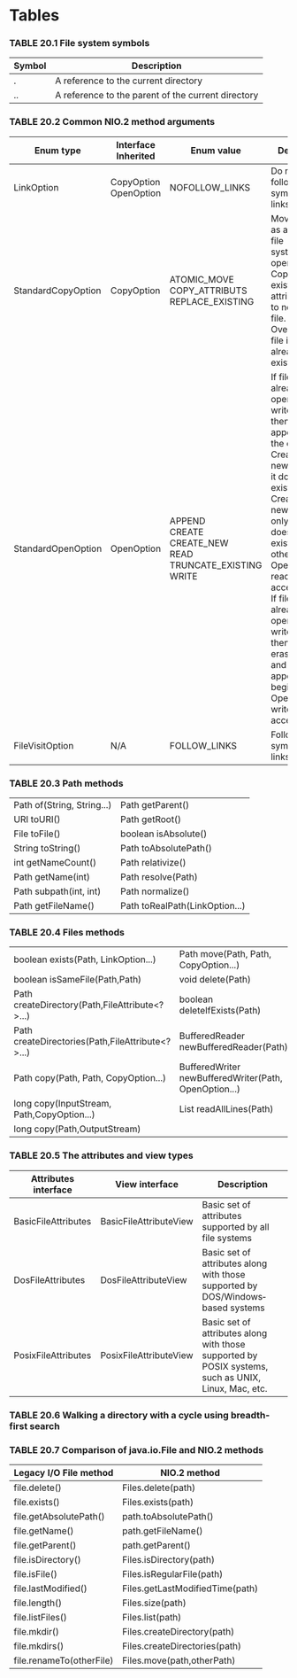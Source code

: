 # Tables

### TABLE 20.1 File system symbols
| Symbol | Description                                        |
|--------|----------------------------------------------------|
| .      | A reference to the current directory               |
| ..     | A reference to the parent of the current directory |

### TABLE 20.2 Common NIO.2 method arguments
| Enum type          | Interface Inherited        | Enum value                                                                      | Details                                                                                                                                                                                                                                                                                                           |
|--------------------|----------------------------|---------------------------------------------------------------------------------|-------------------------------------------------------------------------------------------------------------------------------------------------------------------------------------------------------------------------------------------------------------------------------------------------------------------|
| LinkOption         | CopyOption </br>OpenOption | NOFOLLOW_LINKS                                                                  | Do not follow symbolic links.                                                                                                                                                                                                                                                                                     |
| StandardCopyOption | CopyOption                 | ATOMIC_MOVE </br>COPY_ATTRIBUTS </br>REPLACE_EXISTING                           | Move file as atomic file system operation. </br>Copy existing attributes to new file. </br>Overwrite file if it already exists.                                                                                                                                                                                   |
| StandardOpenOption | OpenOption                 | APPEND </br>CREATE </br>CREATE_NEW  </br>READ </br>TRUNCATE_EXISTING </br>WRITE | If file is already open for write, then append to the end. </br>Create a new file if it does not exist. </br>Create a new file only if it does not exist, fail otherwise. </br>Open for read access. </br>If file is already open for write, then erase file and append to beginning. </br>Open for write access. |
| FileVisitOption    | N/A                        | FOLLOW_LINKS                                                                    | Follow symbolic links.                                                                                                                                                                                                                                                                                            |


### TABLE 20.3 Path methods
|                            |                                |
|----------------------------|--------------------------------|
| Path of(String, String...) | Path getParent()               |
| URI toURI()                | Path getRoot()                 |
| File toFile()              | boolean isAbsolute()           |
| String toString()          | Path toAbsolutePath()          |
| int getNameCount()         | Path relativize()              |
| Path getName(int)          | Path resolve(Path)             |
| Path subpath(int, int)     | Path normalize()               |
| Path getFileName()         | Path toRealPath(LinkOption...) |


### TABLE 20.4 Files methods
|                                                  |                                                       |
|--------------------------------------------------|-------------------------------------------------------|
| boolean exists(Path, LinkOption...)              | Path move(Path, Path, CopyOption...)                  |
| boolean isSameFile(Path,Path)                    | void delete(Path)                                     |
| Path createDirectory(Path,FileAttribute<?>...)   | boolean deleteIfExists(Path)                          |
| Path createDirectories(Path,FileAttribute<?>...) | BufferedReader newBufferedReader(Path)                |
| Path copy(Path, Path, CopyOption...)             | BufferedWriter newBufferedWriter(Path, OpenOption...) |
| long copy(InputStream, Path,CopyOption...)       | List<String> readAllLines(Path)                       |
| long copy(Path,OutputStream)                     |                                                       |


### TABLE 20.5 The attributes and view types
| Attributes interface | View interface         | Description                                                                                         |
|----------------------|------------------------|-----------------------------------------------------------------------------------------------------|
| BasicFileAttributes  | BasicFileAttributeView | Basic set of attributes supported by all file systems                                               |
| DosFileAttributes    | DosFileAttributeView   | Basic set of attributes along with those supported by DOS/Windows‐based systems                     |
| PosixFileAttributes  | PosixFileAttributeView | Basic set of attributes along with those supported by POSIX systems, such as UNIX, Linux, Mac, etc. |


### TABLE 20.6 Walking a directory with a cycle using breadth‐first search

### TABLE 20.7 Comparison of java.io.File and NIO.2 methods
| Legacy I/O File method   | NIO.2 method                    |
|--------------------------|---------------------------------|
| file.delete()            | Files.delete(path)              |
| file.exists()            | Files.exists(path)              |
| file.getAbsolutePath()   | path.toAbsolutePath()           |
| file.getName()           | path.getFileName()              |
| file.getParent()         | path.getParent()                |
| file.isDirectory()       | Files.isDirectory(path)         |
| file.isFile()            | Files.isRegularFile(path)       |
| file.lastModified()      | Files.getLastModifiedTime(path) |
| file.length()            | Files.size(path)                |
| file.listFiles()         | Files.list(path)                |
| file.mkdir()             | Files.createDirectory(path)     |
| file.mkdirs()            | Files.createDirectories(path)   |
| file.renameTo(otherFile) | Files.move(path,otherPath)      |


